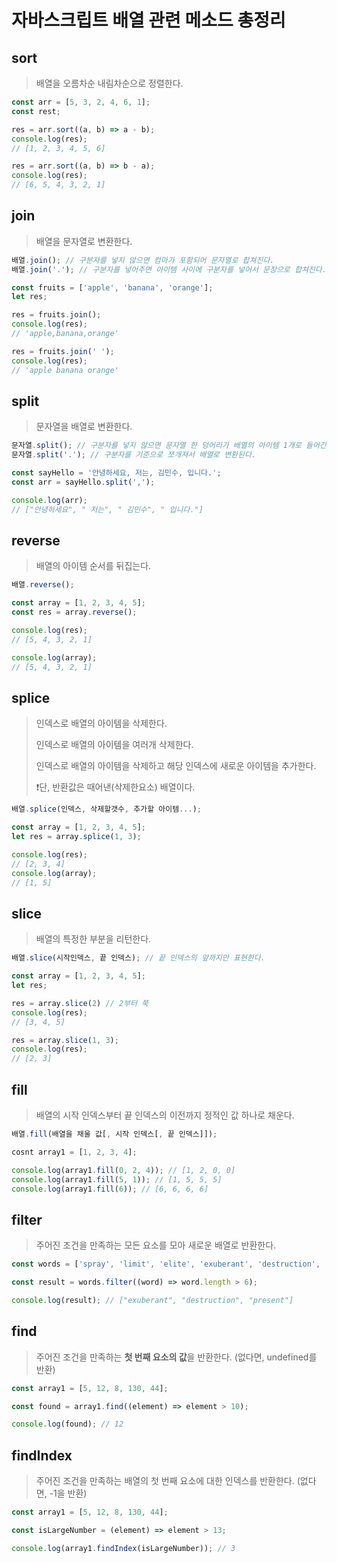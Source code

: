 # 자바스크립트 배열 관련 메소드 총정리

## sort
> 배열을 오름차순 내림차순으로 정렬한다.
```js
const arr = [5, 3, 2, 4, 6, 1];
const rest;

res = arr.sort((a, b) => a - b);
console.log(res);
// [1, 2, 3, 4, 5, 6]

res = arr.sort((a, b) => b - a);
console.log(res);
// [6, 5, 4, 3, 2, 1]
```

## join
> 배열을 문자열로 변환한다.

```js
배열.join(); // 구분자를 넣지 않으면 컴마가 포함되어 문자열로 합쳐진다.
배열.join('.'); // 구분자를 넣어주면 아이템 사이에 구분자를 넣어서 문장으로 합쳐진다.
```

```js
const fruits = ['apple', 'banana', 'orange'];
let res;

res = fruits.join();
console.log(res);
// 'apple,banana,orange'

res = fruits.join(' ');
console.log(res);
// 'apple banana orange'
```

## split
> 문자열을 배열로 변환한다.

```js
문자열.split(); // 구분자를 넣지 않으면 문자열 한 덩어리가 배열의 아이템 1개로 들어간다.
문자열.split('.'); // 구분자를 기준으로 쪼개져서 배열로 변환된다.
```

```js
const sayHello = '안녕하세요, 저는, 김민수, 입니다.';
const arr = sayHello.split(',');

console.log(arr);
// ["안녕하세요", " 저는", " 김민수", " 입니다."]
```

## reverse
> 배열의 아이템 순서를 뒤집는다.
```js
배열.reverse();
```

```js
const array = [1, 2, 3, 4, 5];
const res = array.reverse();

console.log(res);
// [5, 4, 3, 2, 1]

console.log(array);
// [5, 4, 3, 2, 1]
```

## splice
> 인덱스로 배열의 아이템을 삭제한다.
>
> 인덱스로 배열의 아이템을 여러개 삭제한다.  
>
> 인덱스로 배열의 아이템을 삭제하고 해당 인덱스에 새로운 아이템을 추가한다.
>
> ❗단, 반환값은 때어낸(삭제한요소) 배열이다.

```js
배열.splice(인덱스, 삭제할갯수, 추가할 아이템...);
```

```js
const array = [1, 2, 3, 4, 5];
let res = array.splice(1, 3);

console.log(res);
// [2, 3, 4]
console.log(array);
// [1, 5]
```

## slice
> 배열의 특정한 부분을 리턴한다.

```js
배열.slice(시작인덱스, 끝 인덱스); // 끝 인덱스의 앞까지만 표현한다.
```

```js
const array = [1, 2, 3, 4, 5];
let res;

res = array.slice(2) // 2부터 쭉
console.log(res);
// [3, 4, 5]

res = array.slice(1, 3);
console.log(res);
// [2, 3]
```

## fill
> 배열의 시작 인덱스부터 끝 인덱스의 이전까지 정적인 값 하나로 채운다.

```js
배열.fill(배열을 채울 값[, 시작 인덱스[, 끝 인덱스]]);
```

```js
cosnt array1 = [1, 2, 3, 4];

console.log(array1.fill(0, 2, 4)); // [1, 2, 0, 0]
console.log(array1.fill(5, 1)); // [1, 5, 5, 5]
console.log(array1.fill(6)); // [6, 6, 6, 6]
```

## filter
> 주어진 조건을 만족하는 모든 요소를 모아 새로운 배열로 반환한다.

```js
const words = ['spray', 'limit', 'elite', 'exuberant', 'destruction', 'present'];

const result = words.filter((word) => word.length > 6);

console.log(result); // ["exuberant", "destruction", "present"]
```

## find
> 주어진 조건을 만족하는 **첫 번째 요소의 값**을 반환한다. (없다면, undefined를 반환)

```js
const array1 = [5, 12, 8, 130, 44];

const found = array1.find((element) => element > 10);

console.log(found); // 12
```

## findIndex
> 주어진 조건을 만족하는 배열의 첫 번째 요소에 대한 인덱스를 반환한다. (없다면, -1을 반환)

```js
const array1 = [5, 12, 8, 130, 44];

const isLargeNumber = (element) => element > 13;

console.log(array1.findIndex(isLargeNumber)); // 3
```
